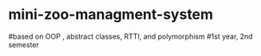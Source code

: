# mini-zoo-managment-system
#based on OOP , abstract classes, RTTI, and polymorphism
#1st year, 2nd semester
